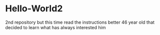 # Hello-World2
2nd repository but this time read the instructions better
46 year old that decided to learn what has always interested him
